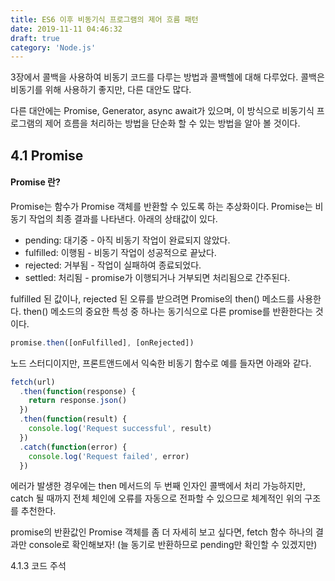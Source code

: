 ```yaml
---
title: ES6 이후 비동기식 프로그램의 제어 흐름 패턴
date: 2019-11-11 04:46:32
draft: true
category: 'Node.js'
---
```


3장에서 콜백을 사용하여 비동기 코드를 다루는 방법과 콜백헬에 대해 다루었다.
콜백은 비동기를 위해 사용하기 좋지만, 다른 대안도 많다.

다른 대안에는 Promise, Generator, async await가 있으며,
이 방식으로 비동기식 프로그램의 제어 흐름을 처리하는 방법을 단순화 할 수 있는 방법을 알아 볼 것이다.

## 4.1 Promise

#### Promise 란?

Promise는 함수가 Promise 객체를 반환할 수 있도록 하는 추상화이다.
Promise는 비동기 작업의 최종 결과를 나타낸다.
아래의 상태값이 있다.

- pending: 대기중 - 아직 비동기 작업이 완료되지 않았다.
- fulfilled: 이행됨 - 비동기 작업이 성공적으로 끝났다.
- rejected: 거부됨 - 작업이 실패하여 종료되었다.
- settled: 처리됨 - promise가 이행되거나 거부되면 처리됨으로 간주된다.

fulfilled 된 값이나, rejected 된 오류를 받으려면 Promise의 then() 메소드를 사용한다.
then() 메소드의 중요한 특성 중 하나는 동기식으로 다른 promise를 반환한다는 것이다.

```js
promise.then([onFulfilled], [onRejected])
```

노드 스터디이지만, 프론트앤드에서 익숙한 비동기 함수로 예를 들자면 아래와 같다.

```js
fetch(url)
  .then(function(response) {
    return response.json()
  })
  .then(function(result) {
    console.log('Request successful', result)
  })
  .catch(function(error) {
    console.log('Request failed', error)
  })
```

에러가 발생한 경우에는 then 메서드의 두 번째 인자인 콜백에서 처리 가능하지만,
catch 될 때까지 전체 체인에 오류를 자동으로 전파할 수 있으므로 체계적인 위의 구조를 추천한다.

promise의 반환값인 Promise 객체를 좀 더 자세히 보고 싶다면,
fetch 함수 하나의 결과만 console로 확인해보자!
(늘 동기로 반환하므로 pending만 확인할 수 있겠지만)

4.1.3 코드 주석
